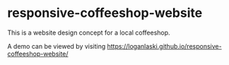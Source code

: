 # responsive-coffeeshop-website

This is a website design concept for a local coffeeshop.

A demo can be viewed by visiting https://loganlaski.github.io/responsive-coffeeshop-website/
